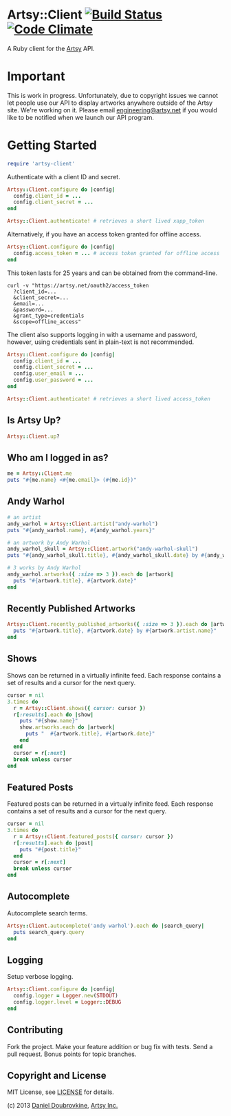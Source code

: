 Artsy::Client [![Build Status](https://travis-ci.org/artsy/artsy-ruby-client.png?branch=master)](https://travis-ci.org/artsy/artsy-ruby-client) [![Code Climate](https://codeclimate.com/github/artsy/artsy-ruby-client.png)](https://codeclimate.com/github/artsy/artsy-ruby-client)
===============

A Ruby client for the [Artsy](http://artsy.net) API.

Important
=========

This is work in progress. Unfortunately, due to copyright issues we cannot let people use our API to display artworks anywhere outside of the Artsy site. We're working on it. Please email engineering@artsy.net if you would like to be notified when we launch our API program.

Getting Started
===============

``` ruby
require 'artsy-client'
```

Authenticate with a client ID and secret.

``` ruby
Artsy::Client.configure do |config|
  config.client_id = ...
  config.client_secret = ...
end

Artsy::Client.authenticate! # retrieves a short lived xapp_token
```

Alternatively, if you have an access token granted for offline access.

``` ruby
Artsy::Client.configure do |config|
  config.access_token = ... # access token granted for offline access
end
```

This token lasts for 25 years and can be obtained from the command-line.

```
curl -v "https://artsy.net/oauth2/access_token
  ?client_id=...
  &client_secret=...
  &email=...
  &password=...
  &grant_type=credentials
  &scope=offline_access"
```

The client also supports logging in with a username and password, however, using credentials sent in plain-text is not recommended.

``` ruby
Artsy::Client.configure do |config|
  config.client_id = ...
  config.client_secret = ...
  config.user_email = ...
  config.user_password = ...
end

Artsy::Client.authenticate! # retrieves a short lived access_token
```

Is Artsy Up?
------------

``` ruby
Artsy::Client.up?
```

Who am I logged in as?
----------------------

``` ruby
me = Artsy::Client.me
puts "#{me.name} <#{me.email}> (#{me.id})"
```

Andy Warhol
-----------

``` ruby
# an artist
andy_warhol = Artsy::Client.artist("andy-warhol")
puts "#{andy_warhol.name}, #{andy_warhol.years}"

# an artwork by Andy Warhol
andy_warhol_skull = Artsy::Client.artwork("andy-warhol-skull")
puts "#{andy_warhol_skull.title}, #{andy_warhol_skull.date} by #{andy_warhol_skull.artist.name}"

# 3 works by Andy Warhol
andy_warhol.artworks({ :size => 3 }).each do |artwork|
  puts "#{artwork.title}, #{artwork.date}"
end
```

Recently Published Artworks
---------------------------

``` ruby
Artsy::Client.recently_published_artworks({ :size => 3 }).each do |artwork|
  puts "#{artwork.title}, #{artwork.date} by #{artwork.artist.name}"
end
```

Shows
-----

Shows can be returned in a virtually infinite feed. Each response contains a set of results and a cursor for the next query.

``` ruby
cursor = nil
3.times do
  r = Artsy::Client.shows({ cursor: cursor })
  r[:results].each do |show|
    puts "#{show.name}"
    show.artworks.each do |artwork|
      puts "  #{artwork.title}, #{artwork.date}"
    end
  end
  cursor = r[:next]
  break unless cursor
end
```

Featured Posts
--------------

Featured posts can be returned in a virtually infinite feed. Each response contains a set of results and a cursor for the next query.

``` ruby
cursor = nil
3.times do
  r = Artsy::Client.featured_posts({ cursor: cursor })
  r[:results].each do |post|
    puts "#{post.title}"
  end
  cursor = r[:next]
  break unless cursor
end
```

Autocomplete
------------

Autocomplete search terms.

``` ruby
Artsy::Client.autocomplete('andy warhol').each do |search_query|
  puts search_query.query
end
```

Logging
-------

Setup verbose logging.

``` ruby
Artsy::Client.configure do |config|
  config.logger = Logger.new(STDOUT)
  config.logger.level = Logger::DEBUG
end
```

Contributing
------------

Fork the project. Make your feature addition or bug fix with tests. Send a pull request. Bonus points for topic branches.

Copyright and License
---------------------

MIT License, see [LICENSE](http://github.com/dblock/mongoid-scroll/raw/master/LICENSE.md) for details.

(c) 2013 [Daniel Doubrovkine](http://github.com/dblock), [Artsy Inc.](http://artsy.net)
